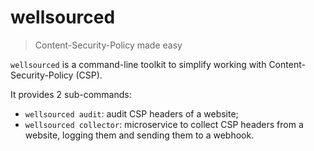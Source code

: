 # wellsourced

> Content-Security-Policy made easy

`wellsourced` is a command-line toolkit to simplify working with Content-Security-Policy (CSP).

It provides 2 sub-commands:
- `wellsourced audit`: audit CSP headers of a website;
- `wellsourced collector`: microservice to collect CSP headers from a website, logging them and sending them
  to a webhook.
